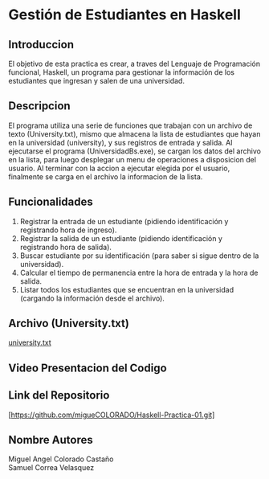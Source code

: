 # Gestión de Estudiantes en Haskell

## Introduccion
El objetivo de esta practica es crear, a traves del Lenguaje de Programación funcional, Haskell, un programa para gestionar la información de los estudiantes que ingresan y salen de una universidad. 

## Descripcion
El programa utiliza una serie de funciones que trabajan con un archivo de texto (University.txt), mismo que almacena la lista de estudiantes que hayan en la universidad (university), y sus registros de entrada y salida. Al ejecutarse el programa (UniversidadBs.exe), se cargan los datos del archivo en la lista, para luego desplegar un menu de operaciones a disposicion del usuario. Al terminar con la accion a ejecutar elegida por el usuario, finalmente se carga en el archivo la informacion de la lista.

## Funcionalidades
1. Registrar la entrada de un estudiante (pidiendo identificación y registrando hora de ingreso).
2. Registrar la salida de un estudiante (pidiendo identificación y registrando hora de salida).
3. Buscar estudiante por su identificación (para saber si sigue dentro de la universidad).
4. Calcular el tiempo de permanencia entre la hora de entrada y la hora de salida.
5. Listar todos los estudiantes que se encuentran en la universidad (cargando la información desde el archivo).

## Archivo (University.txt)
[university.txt](https://github.com/user-attachments/files/19045946/university.txt)

## Video Presentacion del Codigo


## Link del Repositorio
[https://github.com/migueCOLORADO/Haskell-Practica-01.git]



## Nombre Autores
Miguel Angel Colorado Castaño <br>
Samuel Correa Velasquez
